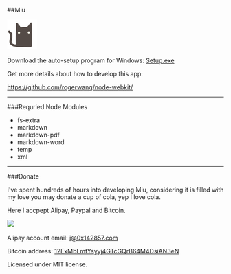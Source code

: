 ##Miu

![](https://raw.githubusercontent.com/0x142857/Miu/master/miu.png)

Download the auto-setup program for Windows: [Setup.exe](http://down2pc.qiniudn.com/miu/Miu-v0.1.0-alpha-setup.exe)

Get more details about how to develop this app:

https://github.com/rogerwang/node-webkit/

---

###Requried Node Modules

- fs-extra
- markdown
- markdown-pdf
- markdown-word
- temp
- xml

---

###Donate

I've spent hundreds of hours into developing Miu, considering it is filled with my love you may donate a cup of cola, yep I love cola.

Here I accpept Alipay, Paypal and Bitcoin.

[![](https://www.paypalobjects.com/en_US/i/btn/btn_donate_LG.gif)](https://www.paypal.com/cgi-bin/webscr?cmd=_xclick&business=i%400x142857%2ecom&lc=C2&amount=10%2e00&currency_code=USD&button_subtype=services&bn=PP%2dBuyNowBF%3abtn_donate_LG%2egif%3aNonHosted)

Alipay account email: i@0x142857.com

Bitcoin address: [12ExMbLmtYsyyj4GTcGQrB64M4DsiAN3eN](http://blockexplorer.com/address/12ExMbLmtYsyyj4GTcGQrB64M4DsiAN3eN)

Licensed under MIT license.